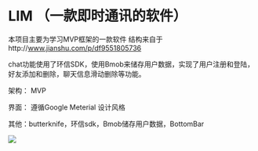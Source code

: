 # LIM （一款即时通讯的软件）

本项目主要为学习MVP框架的一款软件
结构来自于http://www.jianshu.com/p/df9551805736 

chat功能使用了环信SDK，使用Bmob来储存用户数据，实现了用户注册和登陆，好友添加和删除，聊天信息滑动删除等功能。

架构：      MVP

界面：    遵循Google Meterial 设计风格

其他：butterknife，环信sdk，Bmob储存用户数据，BottomBar

![](https://github.com/yiuhet/LIM/raw/master/img/show.gif)  
